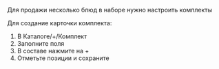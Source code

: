 ﻿Для продажи несколько блюд в наборе нужно настроить комплекты

Для создание карточки комплекта:
1. В Каталоге/+/Комплект
2. Заполните поля 
3. В составе нажмите на + 
4. Отметьте позиции и сохраните
